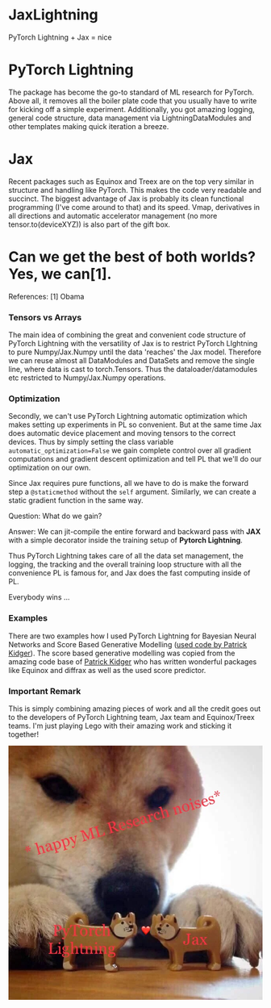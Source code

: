 # JaxLightning
PyTorch Lightning + Jax = nice

# PyTorch Lightning

The package has become the go-to standard of ML research for PyTorch.
Above all, it removes all the boiler plate code that you usually have to write for kicking off a simple experiment.
Additionally, you got amazing logging, general code structure, data management via LightningDataModules and other templates making quick iteration a breeze.

# Jax

Recent packages such as Equinox and Treex are on the top very similar in structure and handling like PyTorch.
This makes the code very readable and succinct.
The biggest advantage of Jax is probably its clean functional programming (I've come around to that) and its speed.
Vmap, derivatives in all directions and automatic accelerator management (no more tensor.to(deviceXYZ)) is also part of the gift box.

# Can we get the best of both worlds? Yes, we can[1].

References: [1] Obama

### Tensors vs Arrays

The main idea of combining the great and convenient code structure of PyTorch Lightning with the versatility of Jax is to restrict PyTorch LIghtning to pure Numpy/Jax.Numpy until the data 'reaches' the Jax model.
Therefore we can reuse almost all DataModules and DataSets and remove the single line, where data is cast to torch.Tensors.
Thus the dataloader/datamodules etc restricted to Numpy/Jax.Numpy operations.

### Optimization

Secondly, we can't use PyTorch Lightning automatic optimization which makes setting up experiments in PL so convenient.
But at the same time Jax does automatic device placement and moving tensors to the correct devices.
Thus by simply setting the class variable `automatic_optimization=False` we gain complete control over all gradient computations and gradient descent optimization and tell PL that we'll do our optimization on our own.

Since Jax requires pure functions, all we have to do is make the forward step a `@staticmethod` without the `self` argument.
Similarly, we can create a static gradient function in the same way.

Question: What do we gain?

Answer: We can jit-compile the entire forward and backward pass with **JAX** with a simple decorator inside the training setup of **Pytorch Lightning**.

Thus PyTorch Lightning takes care of all the data set management, the logging, the tracking and the overall training loop structure with all the convenience PL is famous for, and Jax does the fast computing inside of PL.

Everybody wins ...

### Examples

There are two examples how I used PyTorch Lightning for Bayesian Neural Networks and Score Based Generative Modelling ([used code by Patrick Kidger](https://docs.kidger.site/equinox/examples/score_based_diffusion/)).
The score based generative modelling was copied from the amazing code base of [Patrick Kidger](https://github.com/patrick-kidger) who has written wonderful packages like Equinox and diffrax as well as the used score predictor.

### Important Remark

This is simply combining amazing pieces of work and all the credit goes out to the developers of PyTorch Lightning team, Jax team and Equinox/Treex teams.
I'm just playing Lego with their amazing work and sticking it together!

![](now_kiss.jpeg)
